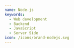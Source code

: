 ```yaml
---
name: Node.js
keywords:
  - Web development
  - Backend
  - JavaScript
  - Server Side
icon: /icons/brand-nodejs.svg
---
```


